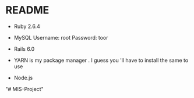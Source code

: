 # README



* Ruby 2.6.4

* MySQL Username: root Password: toor

* Rails 6.0 

* YARN is my package manager . I guess you 'll have to install the same to use

* Node.js

"# MIS-Project" 
